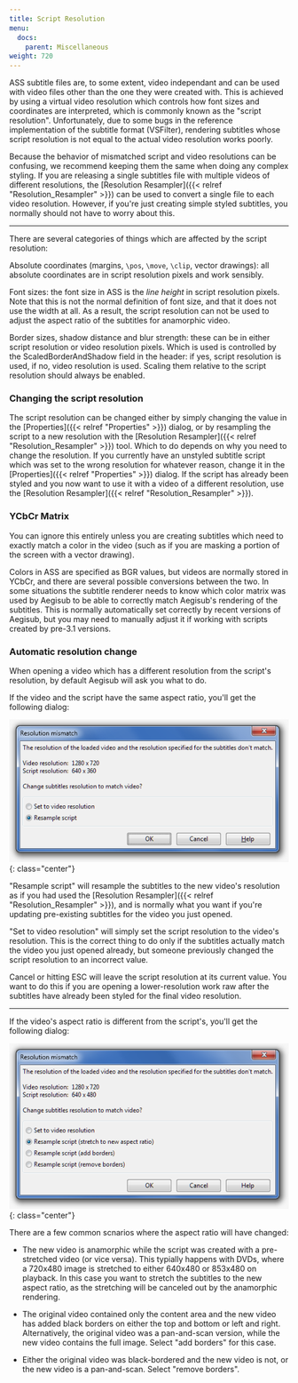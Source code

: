```yaml
---
title: Script Resolution
menu:
  docs:
    parent: Miscellaneous
weight: 720
---
```


ASS subtitle files are, to some extent, video independant and can be used with video files other than the one they were created with.
This is achieved by using a virtual video resolution which controls how font sizes and coordinates are interpreted, which is commonly known as the "script resolution".
Unfortunately, due to some bugs in the reference implementation of the subtitle format (VSFilter), rendering subtitles whose script resolution is not equal to the actual video resolution works poorly.

Because the behavior of mismatched script and video resolutions can be confusing, we recommend keeping them the same when doing any complex styling.
If you are releasing a single subtitles file with multiple videos of different resolutions, the [Resolution Resampler]({{< relref "Resolution_Resampler" >}}) can be used to convert a single file to each video resolution.
However, if you're just creating simple styled subtitles, you normally should not have to worry about this.

----------------------

There are several categories of things which are affected by the script resolution:

Absolute coordinates (margins, `\pos`, `\move`, `\clip`, vector drawings): all absolute coordinates are in script resolution pixels and work sensibly.

Font sizes: the font size in ASS is the *line height* in script resolution pixels.
Note that this is not the normal definition of font size, and that it does not use the width at all.
As a result, the script resolution can not be used to adjust the aspect ratio of the subtitles for anamorphic video.

Border sizes, shadow distance and blur strength: these can be in either script resolution or video resolution pixels.
Which is used is controlled by the ScaledBorderAndShadow field in the header: if yes, script resolution is used, if no, video resolution is used.
Scaling them relative to the script resolution should always be enabled.

### Changing the script resolution

The script resolution can be changed either by simply changing the value in the [Properties]({{< relref "Properties" >}}) dialog, or by resampling the script to a new resolution with the [Resolution Resampler]({{< relref "Resolution_Resampler" >}}) tool.
Which to do depends on why you need to change the resolution.
If you currently have an unstyled subtitle script which was set to the wrong resolution for whatever reason, change it in the [Properties]({{< relref "Properties" >}}) dialog.
If the script has already been styled and you now want to use it with a video of a different resolution, use the [Resolution Resampler]({{< relref "Resolution_Resampler" >}}).

### YCbCr Matrix

You can ignore this entirely unless you are creating subtitles which need to exactly match a color in the video (such as if you are masking a portion of the screen with a vector drawing).

Colors in ASS are specified as BGR values, but videos are normally stored in YCbCr, and there are several possible conversions between the two.
In some situations the subtitle renderer needs to know which color matrix was used by Aegisub to be able to correctly match Aegisub's rendering of the subtitles.
This is normally automatically set correctly by recent versions of Aegisub, but you may need to manually adjust it if working with scripts created by pre-3.1 versions.

### Automatic resolution change

When opening a video which has a different resolution from the script's resolution, by default Aegisub will ask you what to do.

If the video and the script have the same aspect ratio, you'll get the following dialog:

![resolution-mismatch](/img/3.2/resolution-mismatch.png){: class="center"}

"Resample script" will resample the subtitles to the new video's resolution as if you had used the [Resolution Resampler]({{< relref "Resolution_Resampler" >}}), and is normally what you want if you're updating pre-existing subtitles for the video you just opened.

"Set to video resolution" will simply set the script resolution to the video's resolution.
This is the correct thing to do only if the subtitles actually match the video you just opened already, but someone previously changed the script resolution to an incorrect value.

Cancel or hitting ESC will leave the script resolution at its current value.
You want to do this if you are opening a lower-resolution work raw after the subtitles have already been styled for the final video resolution.

----------------------

If the video's aspect ratio is different from the script's, you'll get the following dialog:

![resolution-mismatch-ar](/img/3.2/resolution-mismatch-ar.png){: class="center"}

There are a few common scnarios where the aspect ratio will have changed:

* The new video is anamorphic while the script was created with a pre-stretched video (or vice versa).
  This typially happens with DVDs, where a 720x480 image is stretched to either 640x480 or 853x480 on playback.
  In this case you want to stretch the subtitles to the new aspect ratio, as the stretching will be canceled out by the anamorphic rendering.

* The original video contained only the content area and the new video has added black borders on either the top and bottom or left and right.
  Alternatively, the original video was a pan-and-scan version, while the new video contains the full image.
  Select "add borders" for this case.

* Either the original video was black-bordered and the new video is not, or the new video is a pan-and-scan.
  Select "remove borders".
